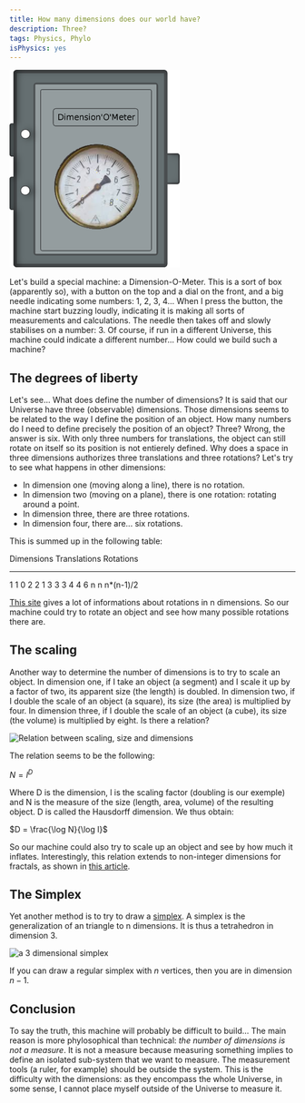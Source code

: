 ```yaml
---
title: How many dimensions does our world have?
description: Three?
tags: Physics, Phylo
isPhysics: yes
---
```

![The Dimension-O-Meter](/images/dimmatic.png)

Let's build a special machine: a Dimension-O-Meter.
This is a sort of box (apparently so), with a button on the top and a dial on the front, and a big needle indicating some numbers: 1, 2, 3, 4...
When I press the button, the machine start buzzing loudly, indicating it is making all sorts of measurements and calculations.
The needle then takes off and slowly stabilises on a number: 3.
Of course, if run in a different Universe, this machine could indicate a different number...
How could we build such a machine?

The degrees of liberty
----------------------

Let's see... What does define the number of dimensions?
It is said that our Universe have three (observable) dimensions.
Those dimensions seems to be related to the way I define the position of an object.
How many numbers do I need to define precisely the position of an object?
Three? Wrong, the answer is six. With only three numbers for translations, the object can still rotate on itself so its position is not entierely defined.
Why does a space in three dimensions authorizes three translations and three rotations?
Let's try to see what happens in other dimensions:

- In dimension one (moving along a line), there is no rotation.
- In dimension two (moving on a plane), there is one rotation: rotating around a point.
- In dimension three, there are three rotations.
- In dimension four, there are... six rotations.

This is summed up in the following table:

Dimensions Translations Rotations
---------- ------------ ---------
1          1            0
2          2            1
3          3            3
4          4            6
n          n            n*(n-1)/2

[This site](http://www.euclideanspace.com/maths/geometry/rotations/theory/nDimensions/) gives a lot of informations about rotations in n dimensions.
So our machine could try to rotate an object and see how many possible rotations there are.

The scaling
-----------

Another way to determine the number of dimensions is to try to scale an object.
In dimension one, if I take an object (a segment) and I scale it up by a factor of two, its apparent size (the length) is doubled.
In dimension two, if I double the scale of an object (a square), its size (the area) is multiplied by four.
In dimension three, if I double the scale of an object (a cube), its size (the volume) is multiplied by eight.
Is there a relation?

![Relation between scaling, size and dimensions](http://upload.wikimedia.org/wikipedia/commons/4/4d/Fractaldimensionexample.PNG)

The relation seems to be the following:

$N = l^D$

Where D is the dimension, l is the scaling factor (doubling is our exemple) and N is the measure of the size (length, area, volume) of the resulting object. D is called the Hausdorff dimension.
We thus obtain:

$D = \frac{\log N}{\log l}$

So our machine could also try to scale up an object and see by how much it inflates.
Interestingly, this relation extends to non-integer dimensions for fractals, as shown in [this article](http://en.wikipedia.org/wiki/Fractal_dimension#Role_of_scaling).

The Simplex
-----------

Yet another method is to try to draw a [simplex](http://en.wikipedia.org/wiki/Simplex).
A simplex is the generalization of an triangle to n dimensions.
It is thus a tetrahedron in dimension 3.

![a 3 dimensional simplex](http://upload.wikimedia.org/wikipedia/commons/thumb/2/25/Tetrahedron.png/220px-Tetrahedron.png)

If you can draw a regular simplex with $n$ vertices, then you are in dimension $n - 1$.

Conclusion
----------

To say the truth, this machine will probably be difficult to build...
The main reason is more phylosophical than technical: *the number of dimensions is not a measure*.
It is not a measure because measuring something implies to define an isolated sub-system that we want to measure.
The measurement tools (a ruler, for example) should be outside the system.
This is the difficulty with the dimensions: as they encompass the whole Universe, in some sense, I cannot place myself outside of the Universe to measure it.


